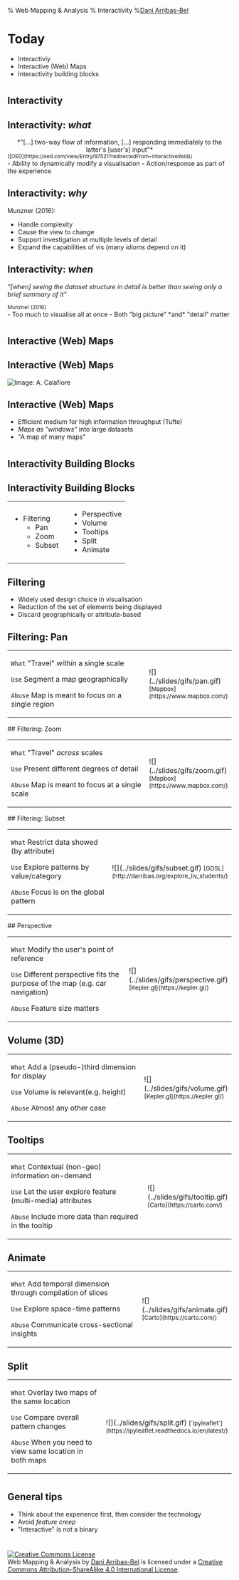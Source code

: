 % Web Mapping & Analysis
% Interactivity
%[Dani Arribas-Bel](http://darribas.org)

# Today

- Interactiviy
- Interactive (Web) Maps
- Interactivity building blocks

#
## Interactivity
## Interactivity: *what*

<CENTER>
*"[...] two-way flow of information, [...] responding immediately to the latter's [user's] input"*
</CENTER>
<SMALL>
([OED](https://oed.com/view/Entry/97521?redirectedFrom=interactive#eid))
</SMALL>

<div class='fragment'>
- Ability to <span class='hlg'>dynamically modify</span> a visualisation
- <span class='hlg'>Action/response</span> as part of the experience
</div>

## Interactivity: *why*

Munzner (2016):

- <span class='fragment highlight-current-blue'>Handle complexity</span>
- <span class='fragment highlight-current-blue'>Cause the view to change</span>
- <span class='fragment highlight-current-blue'>Support investigation at multiple levels of detail</span>
- <span class='fragment highlight-current-blue'>Expand the capabilities of vis (many *idioms* depend on it)</span>

## Interactivity: *when*

*"[when] seeing the dataset
structure in detail is better than seeing only a brief summary of it"*

<SMALL>
Munzner (2016)
</SMALL>

<div class='fragment'>
- Too much to visualise all at once
- Both "big picture" *and* "detail" matter
</div>

#
## Interactive (Web) Maps
## Interactive (Web) Maps

![<small>Image: A. Calafiore</small>](../slides/figs/interactivity_levels.png)

## Interactive (Web) Maps

- <span class='fragment highlight-current-blue'>Efficient medium for high information throughput (Tufte)</span>
- <span class='fragment highlight-current-blue'>*Maps as "windows"* into large datasets</span>
- <span class='fragment highlight-current-blue'>"A map of many maps"</span>

#
## Interactivity Building Blocks
## Interactivity Building Blocks

<table>
<col width="50%">
<col width="50%">
<tr>
<td class='aligncenter'>

- Filtering
    - Pan
    - Zoom
    - Subset
</td>
<td class='aligncenter'>

- Perspective
- Volume
- Tooltips
- Split
- Animate

</td>
</tr>
</table>

## Filtering

- <span class='fragment highlight-current-blue'>Widely used design choice in visualisation</span>
- <span class='fragment highlight-current-blue'>Reduction of the set of elements being displayed</span>
- <span class='fragment highlight-current-blue'>Discard geographically or attribute-based</span>

## Filtering: Pan

<table>
<col width="70%">
<col width="30%">
<tr>
<td class='aligncenter' style="vertical-align:middle;">

<span class='fragment highlight-current-blue'>`What` "Travel" *within* a single scale</span>
    
<span class='fragment highlight-current-blue'>`Use` Segment a map geographically</span>
    
<span class='fragment highlight-current-blue'>`Abuse` Map is meant to focus on a single region</span>

</td>
<td class='aligncenter' style="vertical-align:middle;">
![](../slides/gifs/pan.gif)
    <SMALL>
    [Mapbox](https://www.mapbox.com/)
    </SMALL>
</td>
</tr>
</table>
## Filtering: Zoom

<table>
<col width="70%">
<col width="30%">
<tr>
<td class='aligncenter' style="vertical-align:middle;">

<span class='fragment highlight-current-blue'>`What` "Travel" *across* scales</span>
    
<span class='fragment highlight-current-blue'>`Use` Present different degrees of detail</span>
    
<span class='fragment highlight-current-blue'>`Abuse` Map is meant to focus at a single scale</span>

</td>
<td class='aligncenter' style="vertical-align:middle;">
![](../slides/gifs/zoom.gif)
    <SMALL>
    [Mapbox](https://www.mapbox.com/)
    </SMALL>
</td>
</tr>
</table>
## Filtering: Subset

<table>
<col width="70%">
<col width="30%">
<tr>
<td class='aligncenter' style="vertical-align:middle;">

<span class='fragment highlight-current-blue'>`What` Restrict data showed (by attribute)</span>
    
<span class='fragment highlight-current-blue'>`Use` Explore patterns by value/category</span>
    
<span class='fragment highlight-current-blue'>`Abuse` Focus is on the global pattern</span>

</td>
<td class='aligncenter' style="vertical-align:middle;">
![](../slides/gifs/subset.gif)
    <SMALL>
    [GDSL](http://darribas.org/explore_liv_students/)
    </SMALL>
</td>
</tr>
</table>
## Perspective

<table>
<col width="70%">
<col width="30%">
<tr>
<td class='aligncenter' style="vertical-align:middle;">

<span class='fragment highlight-current-blue'>`What` Modify the user's point of reference</span>
    
<span class='fragment highlight-current-blue'>`Use` Different perspective fits the purpose of the map (e.g. car navigation)</span>
    
<span class='fragment highlight-current-blue'>`Abuse` Feature size matters</span>

</td>
<td class='aligncenter' style="vertical-align:middle;">
![](../slides/gifs/perspective.gif)
    <SMALL>
    [Kepler.gl](https://kepler.gl/)
    </SMALL>
</td>
</tr>
</table>

## Volume (3D)

<table>
<col width="70%">
<col width="30%">
<tr>
<td class='aligncenter' style="vertical-align:middle;">

<span class='fragment highlight-current-blue'>`What` Add a (pseudo-)third dimension for display</span>
    
<span class='fragment highlight-current-blue'>`Use` Volume is relevant(e.g. height)</span>
    
<span class='fragment highlight-current-blue'>`Abuse` Almost any other case</span>

</td>
<td class='aligncenter' style="vertical-align:middle;">
![](../slides/gifs/volume.gif)
    <SMALL>
    [Kepler.gl](https://kepler.gl/)
    </SMALL>
</td>
</tr>
</table>

## Tooltips

<table>
<col width="70%">
<col width="30%">
<tr>
<td class='aligncenter' style="vertical-align:middle;">

<span class='fragment highlight-current-blue'> `What` Contextual (non-geo) information on-demand</span>
    
<span class='fragment highlight-current-blue'> `Use` Let the user explore feature (multi-media) attributes</span>
    
<span class='fragment highlight-current-blue'> `Abuse` Include more data than required in the tooltip</span>

</td>
<td class='aligncenter' style="vertical-align:middle;">
![](../slides/gifs/tooltip.gif)
    <SMALL>
    [Carto](https://carto.com/)
    </SMALL>
</td>
</tr>
</table>

## Animate

<table>
<col width="70%">
<col width="30%">
<tr>
<td class='aligncenter' style="vertical-align:middle;">

<span class='fragment highlight-current-blue'>`What` Add temporal dimension through compilation of slices</span>
    
<span class='fragment highlight-current-blue'>`Use` Explore space-time patterns</span>
    
<span class='fragment highlight-current-blue'>`Abuse` Communicate cross-sectional insights</span>

</td>
<td class='aligncenter' style="vertical-align:middle;">
![](../slides/gifs/animate.gif)
    <SMALL>
    [Carto](https://carto.com/)
    </SMALL>
</td>
</tr>
</table>

## Split

<table>
<col width="70%">
<col width="30%">
<tr>
<td class='aligncenter' style="vertical-align:middle;">

<span class='fragment highlight-current-blue'>`What` Overlay two maps of the same location</span>
    
<span class='fragment highlight-current-blue'>`Use` Compare overall pattern changes</span>
    
<span class='fragment highlight-current-blue'>`Abuse` When you need to view same location in both maps</span>

</td>
<td class='aligncenter' style="vertical-align:middle;">
![](../slides/gifs/split.gif)
    <SMALL>
    [`ipyleaflet`](https://ipyleaflet.readthedocs.io/en/latest/)
    </SMALL>
</td>
</tr>
</table>

#
## General tips

- <span class='fragment highlight-current-blue'>Think about the <span class='hlg'>experience</span> first, then consider the <span class='hlg'>technology</span></span>
- <span class='fragment highlight-current-blue'>Avoid <span class='hlg'>*feature creep*</span></span>
- <span class='fragment highlight-current-blue'>"Interactive" is not a binary</span>

#
<a rel="license" href="http://creativecommons.org/licenses/by-sa/4.0/"><img alt="Creative Commons License" style="border-width:0" src="https://i.creativecommons.org/l/by-sa/4.0/88x31.png" /></a><br /><span xmlns:dct="http://purl.org/dc/terms/" property="dct:title">Web Mapping & Analysis</span> by <a xmlns:cc="http://creativecommons.org/ns#" href="http://darribas.org" property="cc:attributionName" rel="cc:attributionURL">Dani Arribas-Bel</a> is licensed under a <a rel="license" href="http://creativecommons.org/licenses/by-sa/4.0/">Creative Commons Attribution-ShareAlike 4.0 International License</a>.


